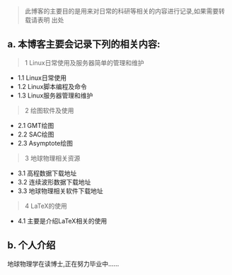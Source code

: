 
> 此博客的主要目的是用来对日常的科研等相关的内容进行记录,如果需要转载请表明
出处

## a. 本博客主要会记录下列的相关内容:

> 1 Linux日常使用及服务器简单的管理和维护

- 1.1 Linux日常使用
- 1.2 Linux脚本编程及命令
- 1.3 Linux服务器管理和维护

> 2 绘图软件及使用

- 2.1 GMT绘图
- 2.2 SAC绘图
- 2.3 Asymptote绘图

> 3 地球物理相关资源

- 3.1 高程数据下载地址
- 3.2 连续波形数据下载地址
- 3.3 地球物理相关软件下载地址

> 4 LaTeX的使用

- 4.1 主要是介绍LaTeX相关的使用


## b. 个人介绍

地球物理学在读博士,正在努力毕业中......

